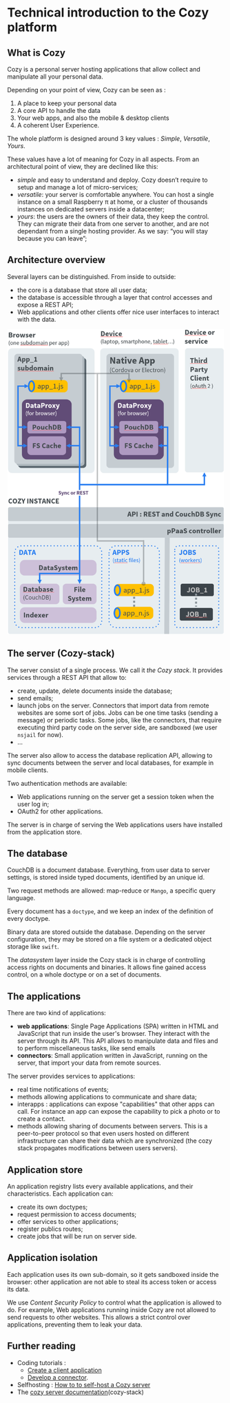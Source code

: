 # Technical introduction to the Cozy platform


## What is Cozy

Cozy is a personal server hosting applications that allow collect and manipulate all your personal data.

Depending on your point of view, Cozy can be seen as :

1. A place to keep your personal data
2. A core API to handle the data
3. Your web apps, and also the mobile & desktop clients
4. A coherent User Experience.

The whole platform is designed around 3 key values : *Simple*, *Versatile*, *Yours*.

These values have a lot of meaning for Cozy in all aspects. From an architectural point of view, they are declined like this:

 - *simple* and easy to understand and deploy. Cozy doesn’t require to setup and manage a lot of micro-services;
 - *versatile*: your server is comfortable anywhere. You can host a single instance on a small Raspberry π at home, or a cluster of thousands instances on dedicated servers inside a datacenter;
 - *yours*: the users are the owners of their data, they keep the control. They can migrate their data from one server to another, and are not dependant from a single hosting provider. As we say: “you will stay because you can leave”;


## Architecture overview

Several layers can be distinguished. From inside to outside:

 - the core is a database that store all user data;
 - the database is accessible through a layer that control accesses and expose a REST API;
 - Web applications and other clients offer nice user interfaces to interact with the data.

![Architecture](../img/dev/cozy_archi.png)


## The server (Cozy-stack)

The server consist of a single process. We call it *the Cozy stack*. It provides services through a REST API that allow to:

 - create, update, delete documents inside the database;
 - send emails;
 - launch jobs on the server. Connectors that import data from remote websites are some sort of jobs. Jobs can be one time tasks (sending a message) or periodic tasks. Some jobs, like the connectors, that require executing third party code on the server side, are sandboxed (we user `nsjail` for now).
 - …

The server also allow to access the database replication API, allowing to sync documents between the server and local databases, for example in mobile clients.

Two authentication methods are available:

 - Web applications running on the server get a session token when the user log in;
 - OAuth2 for other applications.

The server is in charge of serving the Web applications users have installed from the application store.


## The database

CouchDB is a document database. Everything, from user data to server settings, is stored inside typed documents, identified by an unique id.

Two request methods are allowed: map-reduce or `Mango`, a specific query language.

Every document has a `doctype`, and we keep an index of the definition of every doctype.

Binary data are stored outside the database. Depending on the server configuration, they may be stored on a file system or a dedicated object storage like `swift`.

The *datasystem* layer inside the Cozy stack is in charge of controlling access rights on documents and binaries. It allows fine gained access control, on a whole doctype or on a set of documents.


## The applications

There are two kind of applications:

 - **web applications**: Single Page Applications (SPA) written in HTML and JavaScript that run inside the user's browser. They interact with the server through its API. This API allows to manipulate data and files and to perform miscellaneous tasks, like send emails
 - **connectors**: Small application written in JavaScript, running on the server, that import your data from remote sources.

The server provides services to applications:

 - real time notifications of events;
 - methods allowing applications to communicate and share data;
 - interapps : applications can expose "capabilities" that other apps can call. For instance an app can expose the capability to pick a photo or to create a contact.
 - methods allowing sharing of documents between servers. This is a peer-to-peer protocol so that even users hosted on different infrastructure can share their data which are synchronized (the cozy stack propagates modifications between users servers).


## Application store

An application registry lists every available applications, and their characteristics. Each application can:

 - create its own doctypes;
 - request permission to access documents;
 - offer services to other applications;
 - register publics routes;
 - create jobs that will be run on server side.


## Application isolation

Each application uses its own sub-domain, so it gets sandboxed inside the browser: other application are not able to steal its access token or access its data.

We use *Content Security Policy* to control what the application is allowed to do. For example, Web applications running inside Cozy are not allowed to send requests to other websites. This allows a strict control over applications, preventing them to leak your data.


## Further reading

 * Coding tutorials :
     * [Create a client application](/tutorials/app.md)
     * [Develop a connector](/tutorials/konnector.md).
 * Selfhosting : [How to to self-host a Cozy server](/howTos/selfHost/debian.md)
 * The [cozy server documentation](https://docs.cozy.io/en/cozy-stack/architecture/)(cozy-stack)
